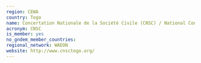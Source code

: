 ```yaml
---
region: CEWA
country: Togo
name: Concertation Nationale de la Société Civile (CNSC) / National Congress of Civil Society
acronym: CNSC
is_member: yes
no_gndem_member_countries: 
regional_network: WAEON
website: http://www.cnsctogo.org/
---
```


